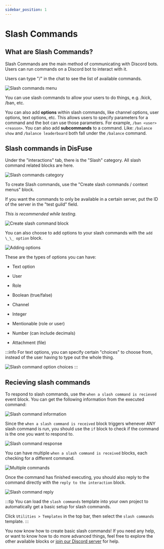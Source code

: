 ```yaml
---
sidebar_position: 1
---
```


# Slash Commands

## What are Slash Commands?

Slash Commands are the main method of communicating with Discord bots.
Users can run commands on a Discord bot to interact with it.

Users can type "/" in the chat to see the list of available commands.

![Slash commands menu](media/image.png)

You can use slash commands to allow your users to do things, e.g. /kick, /ban, etc.

You can also add **options** within slash commands, like channel options, user options, text options, etc. This allows users to specify parameters for a command and the bot can use those parameters. For example, `/ban <user> <reason>`. You can also add **subcommands** to a command. Like: `/balance show` and `/balance leaderboard` both fall under the `/balance` command.

## Slash commands in DisFuse

Under the "interactions" tab, there is the "Slash" category. All slash command related blocks are here.

![Slash commands category](media/image-1.png)

To create Slash commands, use the "Create slash commands / context menus" block.

If you want the commands to only be available in a certain server, put the ID of the server in the "test guild" field.

_This is recommended while testing._

![Create slash command block](media/image-2.png)

You can also choose to add options to your slash commands with the `add \_\_ option` block.

![Adding options](media/image-3.png)

These are the types of options you can have:

- Text option

- User

- Role

- Boolean (true/false)

- Channel

- Integer

- Mentionable (role or user)

- Number (can include decimals)

- Attachment (file)

:::info
For text options, you can specify certain "choices" to choose from, instead of the user having to type out the whole thing.

![Slash command option choices](media/image-4.png)
:::

## Recieving slash commands

To respond to slash commands, use the `when a slash command is recieved` event block. You can get the following information from the executed command:

![Slash command information](media/image-6.png)

Since the `when a slash command is received` block triggers whenever ANY slash command is run, you should use the `if` block to check if the command is the one you want to respond to.

![Slash command response](media/image-7.png)

You can have multiple `when a slash command is received` blocks, each checking for a different command.

![Multiple commands](media/image-8.png)

Once the command has finished executing, you should also reply to the command directly with the `reply to the interaction` block.

![Slash command reply](media/image-9.png)

:::tip
You can load the `slash commands` template into your own project to automatically get a basic setup for slash commands.

Click `Utilities > Templates` in the top bar, then select the `slash commands` template.
:::

You now know how to create basic slash commands! If you need any help, or want to know how to do more advanced things, feel free to explore the other available blocks or [join our Discord server](https://dsc.gg/disfuse) for help.

